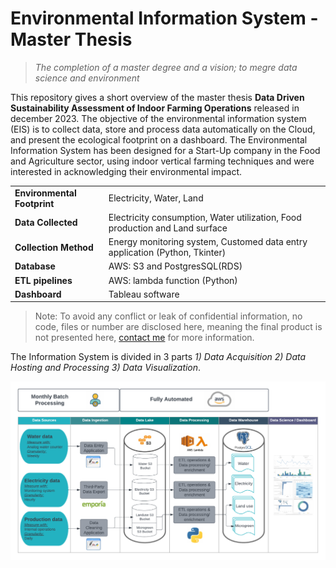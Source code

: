 # Environmental Information System - Master Thesis
>*The completion of a master degree and a vision; to megre data science and environment*


This repository gives a short overview of the master thesis **Data Driven Sustainability Assessment of Indoor Farming Operations** released in december 2023. The objective of the environmental information system (EIS) is to collect data, store and process data automatically on the Cloud, and present the ecological footprint on a dashboard. The Environmental Information System has been designed for a Start-Up company in the Food and Agriculture sector, using indoor vertical farming techniques and were interested in acknowledging their environmental impact. 

|    |      |
|---|---|
|**Environmental Footprint**| Electricity, Water, Land|
|**Data Collected**| Electricity consumption, Water utilization, Food production and Land surface|
|**Collection Method**| Energy monitoring system, Customed data entry application (Python, Tkinter)|
|**Database**| AWS: S3 and PostgresSQL(RDS)|
|**ETL pipelines**| AWS: lambda function (Python)|
|**Dashboard**| Tableau software|

> Note: To avoid any conflict or leak of confidential information, no code, files or number are disclosed here, meaning the final product is not presented here, [contact me](https://www.linkedin.com/in/nathan-rohrbach-029252185) for more information.

The Information System is divided in 3 parts *1) Data Acquisition* *2) Data Hosting and Processing* *3) Data Visualization*. 

![MT_schema](MT_schema.png)

